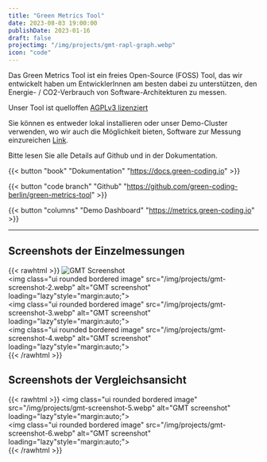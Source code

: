```yaml
---
title: "Green Metrics Tool"
date: 2023-08-03 19:00:00
publishDate: 2023-01-16
draft: false
projectimg: "/img/projects/gmt-rapl-graph.webp"
icon: "code"
---
```


Das Green Metrics Tool ist ein freies Open-Source (FOSS) Tool, das wir entwickelt haben um EntwicklerInnen am besten dabei zu unterstützen, den Energie- / CO2-Verbrauch von Software-Architekturen zu messen.

Unser Tool ist quelloffen [AGPLv3 lizenziert](https://github.com/green-coding-berlin/green-metrics-tool/blob/main/LICENSE)

Sie können es entweder lokal installieren oder unser Demo-Cluster verwenden, wo wir auch die Möglichkeit bieten, Software zur Messung einzureichen [Link](https://metrics.green-coding.io/request.html).

Bitte lesen Sie alle Details auf Github und in der Dokumentation.

{{< button "book" "Dokumentation" "https://docs.green-coding.io" >}}

{{< button "code branch" "Github" "https://github.com/green-coding-berlin/green-metrics-tool" >}}

{{< button "columns" "Demo Dashboard" "https://metrics.green-coding.io" >}}

---

## Screenshots der Einzelmessungen

{{< rawhtml >}}
<img class="ui rounded bordered image" src="/img/projects/gmt-screenshot-1.webp" alt="GMT Screenshot" loading="lazy" style="margin:auto;">
<br>
<img class="ui rounded bordered image" src="/img/projects/gmt-screenshot-2.webp" alt="GMT screenshot" loading="lazy"style="margin:auto;">
<br>
<img class="ui rounded bordered image" src="/img/projects/gmt-screenshot-3.webp" alt="GMT screenshot" loading="lazy"style="margin:auto;">
<br>
<img class="ui rounded bordered image" src="/img/projects/gmt-screenshot-4.webp" alt="GMT screenshot" loading="lazy"style="margin:auto;">
<br>
{{< /rawhtml >}}

## Screenshots der Vergleichsansicht
{{< rawhtml >}}
<img class="ui rounded bordered image" src="/img/projects/gmt-screenshot-5.webp" alt="GMT screenshot" loading="lazy"style="margin:auto;">
<br>
<img class="ui rounded bordered image" src="/img/projects/gmt-screenshot-6.webp" alt="GMT screenshot" loading="lazy"style="margin:auto;">
<br>
{{< /rawhtml >}}
